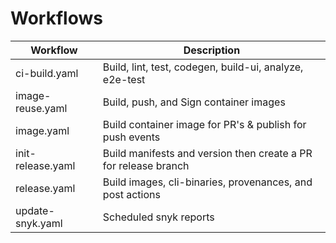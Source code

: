 # Workflows

| Workflow           | Description                                                    |
|--------------------|----------------------------------------------------------------|
| ci-build.yaml      | Build, lint, test, codegen, build-ui, analyze, e2e-test        |
| image-reuse.yaml   | Build, push, and Sign container images                         |
| image.yaml         | Build container image for PR's & publish for push events       |
| init-release.yaml  | Build manifests and version then create a PR for release branch|
| release.yaml       | Build images, cli-binaries, provenances, and post actions      |
| update-snyk.yaml   | Scheduled snyk reports                                         |
